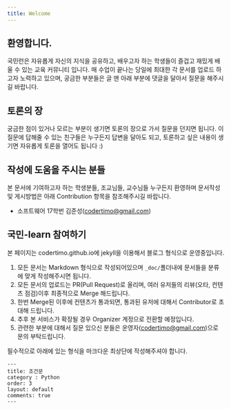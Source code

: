 ```yaml
---
title: Welcome
---
```


## 환영합니다.

국민런은 자유롭게 자신의 지식을 공유하고, 배우고자 하는 학생들이 즐겁고 재밌게 배울 수 있는 교육 커뮤니티 입니다.
매 수업이 끝나는 당일에 최대한 각 문서를 업로드 하고자 노력하고 있으며, 궁금한 부분들은 글 맨 아래 부분에 댓글을 달아서 질문을 해주시길 바랍니다.

## 토론의 장
궁금한 점이 있거나 모르는 부분이 생기면 토론의 장으로 가서 질문을 던지면 됩니다. 이 질문에 답해줄 수 있는 친구들은 누구든지 답변을 달아도 되고, 토론하고 싶은 내용이 생기면 자유롭게 토론을 열어도 됩니다 :)

## 작성에 도움을 주시는 분들
본 문서에 기여하고자 하는 학생분들, 조교님들, 교수님들 누구든지 환영하며 문서작성 및 게시방법은 아래 Contribution 항목을 참조해주시길 바랍니다.

- 소프트웨어 17학번 김준성(codertimo@gmail.com)

## 국민-learn 참여하기

본 페이지는 codertimo.github.io에 jekyll을 이용해서 블로그 형식으로 운영중입니다.

1. 모든 문서는 Markdown 형식으로 작성되어있으며 ```_doc/```폴더내에 문서들을 분류에 맞게 작성해주시면 됩니다.
2. 모든 문서의 업로드는 PR(Pull Request)로 올리며, 여러 유저들의 리뷰(오타, 컨텐츠 점검)이후 최종적으로 Merge 해드립니다.
3. 한번 Merge된 이후에 컨텐츠가 통과되면, 통과된 유저에 대해서 Contributor로 초대해 드립니다.
4. 추후 본 서비스가 확장될 경우 Organizer 계정으로 전환할 예정입니다.
5. 관련한 부분에 대해서 질문 있으신 분들은 운영자(codertimo@gmail.com)으로 문의 부탁드립니다.

필수적으로 아래에 있는 형식을 마크다운 최상단에 작성해주셔야 합니다.
```
---
title: 조건문
category : Python
order: 3
layout: default
comments: true
---
```
